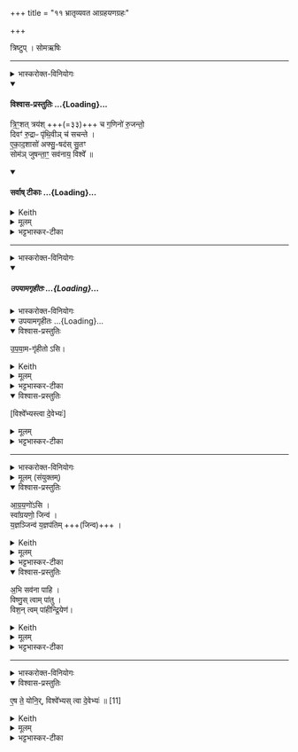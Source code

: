 +++
title = "११ भ्रातृव्यवत आग्रहयणग्रहः"

+++

त्रिष्टुप् । सोमऋषिः

_______
<details><summary>भास्करोक्त-विनियोगः</summary>

1आग्रयणमेव भ्रातृव्यवतो गृह्णाति - त्रिंशदिति चतुष्पदया त्रिष्टुभा ॥  
'रुग्णवत्यर्चा भ्रातृव्यवतः' इति ब्राह्मणम् ।
</details>
<div class="js_include" newlevelforh1="4" none="" title="विश्वास-प्रस्तुतिः" unfilled url="/vedAH_yajuH/taittirIyam/saMhitA/Rk/vishvAsa-prastutiH/1/4_somAbhiShavAdi/11_bhrAtRvyavata_AgrahayaNagrahaH/02_triMshat_trayash.md">
<details open><summary><h4>विश्वास-प्रस्तुतिः ...{Loading}...</h4></summary>

त्रि॒ꣳ॒शत् त्रय॑श् +++(=३३)+++ च ग॒णिनो॑ रु॒जन्तो॒  
दिवꣳ॑ रु॒द्राᳶ पृ॑थि॒वीञ् च॑ सचन्ते ।  
ए॒का॒द॒शासो॑ अफ्सु॒-षद॑स् सु॒तꣳ   
सोम॑ञ् जुषन्ता॒ꣳ॒ सव॑नाय॒ विश्वे᳚ ॥
</details>
</div>
<div class="js_include" newlevelforh1="4" none="" title="सर्वाष् टीकाः" unfilled url="/vedAH_yajuH/taittirIyam/saMhitA/Rk/sarvASh_TIkAH/1/4_somAbhiShavAdi/11_bhrAtRvyavata_AgrahayaNagrahaH/02_triMshat_trayash.md">
<details open><summary><h4>सर्वाष् टीकाः ...{Loading}...</h4></summary>
<details><summary>Keith</summary>

Three and thirty in troops the Rudras  
Frequent the sky and earth, the destructive ones,  
Eleven seated on the waters;  
May all of them accept the Soma pressed for the pressing.
</details>
<details><summary>मूलम्</summary>

त्रि॒ꣳ॒शत्त्रय॑श्च ग॒णिनो॑ रु॒जन्तो॒ ..  
दिवꣳ॑ रु॒द्राᳶ पृ॑थि॒वीञ्च॑ सचन्ते ।  
ए॒का॒द॒शासो॑ अफ्सु॒षद॑स्सु॒तꣳ   
सोम॑ञ्जुषन्ता॒ꣳ॒ सव॑नाय॒ विश्वे᳚ ॥
</details>
<details><summary>भट्टभास्कर-टीका</summary>

त्रिंशत्त्रयश्च गणिनः गणवन्तः एकादशात्मकैस्त्रिभिर्गणैश्च तद्वन्तः रुजन्तस्सामर्थ्याद्भ्रातृव्यान् । रुजो भङ्गे तौदादिकः । रुद्राः रोदयितारः शत्रूणां नारीणाम् । 'रोदेर्णिलुक्च' इति रक्प्रत्ययः । एवांविधा एकादशास एकादशाना पूरणाः । पूरणप्रत्ययान्तात् 'आज्जसेरसुक्' ।   

एतदुक्तं भवति - ये त्रिंशद्देवा दशवर्गत्रयात्मकाः ये च त्रयो गणिनः तत्तद्दशात्मकगणवन्त एकादशास्स्वयमिति इत्थं त्रयस्त्रिशत्सम्पद्यन्ते ।   
क्व पुनस्ते वर्तन्ते? इत्याह - ये दिवं सचन्ते सेवन्ते, ये च पृथिवीं, ये चाप्सुषदः अन्तरिक्षेणावतीर्णाः; पूरणप्रत्ययान्ता वा ये त्रयो गणिनः, त्रयश्च गणा वर्तन्त इति; ते च विश्वे देवाः इमं सुतं सोमं आग्रयणाख्यं जुषन्तां सेवन्तां सवनाय सवनार्थं तृतीयसवनार्थं; तत्र हि तस्य सावित्रपात्नीवतहारियोजनेषु विनियोगः । यद्वा - तृतीयसवने जुषन्तामिति सप्तम्यर्थे चतुर्थी । 'रुग्णवत्यर्चा भ्रातृव्यवतो गृह्णीयात्' इति ब्राह्मणम् ॥
</details>
</details>
</div>





_______
<details><summary>भास्करोक्त-विनियोगः</summary>

इत्यनुद्रुत्य उपयामगृहीतोसीति यजुरादिकया गृह्णाति ॥
2अधिवदते - आग्रयणोसीत्यादि ॥
3एष ते योनिरित्यादिना सादयति ॥
</details>
<div class="js_include" includetitle="false" newlevelforh1="5" unfilled url="/vedAH_yajuH/taittirIyam/saMhitA/yajuH/sarva-prastutiH/1/4_somAbhiShavAdi/10_AgrayaNagrahaH/upayAmagRhItaH.md">
<details open><summary><h5>उपयामगृहीतः ...{Loading}...</h5></summary>
<details><summary>भास्करोक्त-विनियोगः</summary>

इमामनुद्रुत्य 'उपयामगृहीतोसि विश्वेभ्यस्त्वा देवेभ्यः' इति गृह्णाति ॥
</details>
<div class="js_include" includetitle="false" newlevelforh1="5" unfilled="" url="/vedAH_yajuH/taittirIyam/saMhitA/yajuH/sarva-prastutiH/1/4_somAbhiShavAdi/03_antaryAmagrahaH/upayAmagRhItaH.md">
<details open><summary><h10>उपयामगृहीतः ...{Loading}...</h10></summary>
<details open><summary>विश्वास-प्रस्तुतिः</summary>

उ॒प॒या॒म-गृ॑हीतो ऽसि।
</details>
<details><summary>Keith</summary>

Thou art taken with a support/ foundation.
</details>
<details><summary>मूलम्</summary>

उ॒प॒या॒मगृ॑हीतोऽसि।
</details>
<details><summary>भट्टभास्कर-टीका</summary>

उपयम्यन्ते स्वात्मन्येव नियम्यन्ते भूतजातान्यस्मिन् अभिन्नेधिकरणे इत्युपयामः पृथ्वी । 'इयं वा उपयामः' इति ब्राह्मणम् । 'हलश्च' इति घञ्, थाथादिस्वरेणान्तोदात्तत्वम् । तेन गृहीतस्त्वमसि ; कोन्यस्त्वां गृहीतुं क्षम इति भावः ; पृथिव्यापो गृहीष्यामीतिवत् । 'तृतीया कर्मणि' इति पूर्वपदप्रकृतिस्वरत्वम् । यद्वा - उपयामार्थं पृथिव्यर्थं गृहीतोसीति ; हे सोम ।   

ननु 'स्वाहा त्वा सुभवस्सूर्याय' इति मन्त्रवर्णनात् सूर्यदेवत्यः कथं पृथिवीदेवत्यः स्यात् ? नैतद्देवताभिधानं ; पृथिवीवासिनां प्रजानां यागद्वारेण स्थित्यर्थं गृहीतोसीति स्तूयते । यद्वा - पृथिव्यपि देवतैवास्य 'उपयामगृहीतोसीत्याहादितिदेवत्यास्तेन' इति, अदितिः पृथ्वी । 'चतुर्थी' इति योगविभागात्समासः । 'क्ते च' इति पूर्वपदप्रकृतिस्वरत्वम् । 'इयं वा उपयामस्तस्मादिमां प्रजा अनु प्रजायन्ते' इति ब्राह्मणम् ॥

________________

उपयामगृहीतोसीति व्याख्यातम् । 'इयं वा उपयामः' तयैव गृहीतोसीति ।
</details>
</details>
</div>
<details open><summary>विश्वास-प्रस्तुतिः</summary>

[विश्वे᳚भ्यस्त्वा दे॒वेभ्यः॑]
</details>
<details><summary>मूलम्</summary>

[विश्वे᳚भ्यस्त्वा दे॒वेभ्यः॑]
</details>
<details><summary>भट्टभास्कर-टीका</summary>

अस्य ग्रहणमन्त्रस्य साकाङ्क्षत्वात्सादनमन्त्रे श्रुतं विश्वेभ्यस्त्वेति सम्बध्यते ॥
</details>

_______
<details><summary>भास्करोक्त-विनियोगः</summary>

2अधिवदते ॥
</details>
<details><summary>मूलम् (संयुक्तम्)</summary>

आग्रय॒णो॑ऽसि॒ स्वा᳚ग्रयणो॒ जिन्व॑ य॒ज्ञञ्जिन्व॑ य॒ज्ञप॑तिम॒भि सव॑ना पाहि॒ विष्णु॒स्त्वाम्पा॑तु॒ विश॒न्त्वम्पा॑हीन्द्रि॒येण
</details>
<details open><summary>विश्वास-प्रस्तुतिः</summary>

आ॒ग्र॒य॒णो॑ऽसि ।  
स्वा᳚ग्रयणो॒ जिन्व॑ ।    
य॒ज्ञञ्जिन्व॑ य॒ज्ञप॑तिम्  +++(जिन्व)+++ ।
</details>
<details><summary>Keith</summary>

thou art the leader,  
thou art the good leader;  
quicken the sacrifice,  
quicken the lord of the sacrifice;
</details>
<details><summary>मूलम्</summary>

आ॒ग्र॒य॒णो॑ऽसि ।  
स्वा᳚ग्रयणो॒ जिन्व॑ ।    
य॒ज्ञञ्जिन्व॑ य॒ज्ञप॑तिम्  +++(जिन्व)+++ ।  
</details>
<details><summary>भट्टभास्कर-टीका</summary>

आग्रयणोसि आग्रयणाख्यो ग्रहस्त्वमस्ति । अग्रे इर्यते गृह्यत इत्यग्रयणः ग्रहाणामग्रेसरोसि । 'ते देवा आग्रयाणाग्रान्ग्रहानपश्यन्' इति ब्राह्मणम् । शकन्ध्वादित्वात्पररूपत्वम् । अग्रयाण एवाग्रयणाः । 'सान्नाय्यानुजावर' इत्यादिना स्वार्थिकोण्निपातितः । यद्वा - वाचा अग्रे प्रथममीयत इत्याग्रयणः । 'वाग्वै देवेभ्यः' इत्यादि ब्राह्मणं 'तदाग्रयणस्याग्रयणत्वम्' इत्यन्तम् ।

स्वाग्रयाणः, अग्र्यं श्रैष्ठ्यं यन्ति प्राप्नुवन्त्यनेनेत्याग्रयणः, शोभन आग्रयणस्स्वाग्रयणः । त्वां गृहीत्वा देवा अग्रं पर्यायन् । तथा यजमानोपि त्वां गृहीत्वा समानानामग्रं पर्येत्विति भावः । 'अग्रमेव समानानां पर्येति' इति ब्राह्मणम् । यस्मादीदृशस्त्वमसि तस्माज्जिन्व प्रीणय यज्ञं, यज्ञपतिं च जिन्व । उभयत्रापि वाक्यादित्वान्न निहन्यते । जिवि प्रीणने ।
</details>
<details open><summary>विश्वास-प्रस्तुतिः</summary>

अ॒भि सव॑ना पाहि ।  
विष्णु॒स् त्वाम् पा॑तु ।  
विश॒न् त्वम् पा॑हीन्द्रि॒येण॑।
</details>
<details><summary>Keith</summary>

guard the pressings;  
let Visnu guard thee,  
do thou guard the folk with thy power;
</details>
<details><summary>मूलम्</summary>

अ॒भि सव॑ना पाहि ।  
विष्णु॒स्त्वाम्पा॑तु ।  
विश॒न् त्वम् पा॑हीन्द्रि॒येण॑।
</details>
<details><summary>भट्टभास्कर-टीका</summary>

सवना सवनानि, अभि पाहि आभिमुख्येन पालय तवाक्षीणतया । त्वयि हीक्षीणे प्रायश्चित्तप्रसङ्गादरक्षितानि सवनानि स्युः; तस्मान्मा क्षेष्ठा इत्यर्थः ।

तथा  भगवान् विष्णुस्त्वां पातु यस्सर्वं पाति ।

तमपि विशं प्रजां यजमानस्य स्वभूतां पाहि सर्वां वा, इन्द्रियेणेत्थंभूतां प्रजामविकलेन्द्रियां कुर्वित्यर्थः ॥
</details>


_______
<details><summary>भास्करोक्त-विनियोगः</summary>

3एवमनुद्रुत्य 'एष ते योनिर्विश्वेभ्यस्त्वा देवेभ्यः' इति सादयति ।
</details>
<details open><summary>विश्वास-प्रस्तुतिः</summary>

ए॒ष ते॒ योनि॒र्, विश्वे᳚भ्यस् त्वा दे॒वेभ्यः॑ ॥ [11]
</details>
<details><summary>Keith</summary>

this is thy birthplace; to the All-gods thee!
</details>
<details><summary>मूलम्</summary>

ए॒ष ते॒ योनि॒र्विश्वे᳚भ्यस्त्वा दे॒वेभ्यः॑ ॥ [11]
</details>
<details><summary>भट्टभास्कर-टीका</summary>

'वैश्वदेवो ह्येष देवतया' इति ब्राह्मणम् । 'आत्मा वा एष यज्ञस्य यदाग्रयणः' इत्यादि च ॥
</details>
</details>
</div>
